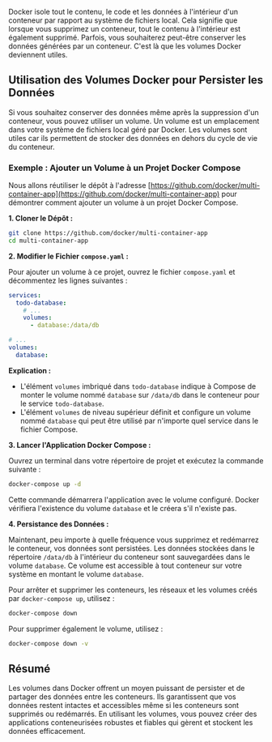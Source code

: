 Docker isole tout le contenu, le code et les données à l'intérieur d'un
conteneur par rapport au système de fichiers local. Cela signifie que lorsque
vous supprimez un conteneur, tout le contenu à l'intérieur est également
supprimé. Parfois, vous souhaiterez peut-être conserver les données générées par
un conteneur. C'est là que les volumes Docker deviennent utiles.

## Utilisation des Volumes Docker pour Persister les Données

Si vous souhaitez conserver des données même après la suppression d'un
conteneur, vous pouvez utiliser un volume. Un volume est un emplacement dans
votre système de fichiers local géré par Docker. Les volumes sont utiles car ils
permettent de stocker des données en dehors du cycle de vie du conteneur.

### Exemple : Ajouter un Volume à un Projet Docker Compose

Nous allons réutiliser le dépôt à l'adresse
[https://github.com/docker/multi-container-app](https://github.com/docker/multi-container-app)
pour démontrer comment ajouter un volume à un projet Docker Compose.

**1. Cloner le Dépôt :**

```bash
git clone https://github.com/docker/multi-container-app
cd multi-container-app
```

**2. Modifier le Fichier `compose.yaml` :**

Pour ajouter un volume à ce projet, ouvrez le fichier `compose.yaml` et
décommentez les lignes suivantes :

```yaml
services:
  todo-database:
    # ...
    volumes:
      - database:/data/db

# ...
volumes:
  database:
```

**Explication :**

- L'élément `volumes` imbriqué dans `todo-database` indique à Compose de monter
  le volume nommé `database` sur `/data/db` dans le conteneur pour le service
  `todo-database`.
- L'élément `volumes` de niveau supérieur définit et configure un volume nommé
  `database` qui peut être utilisé par n'importe quel service dans le fichier
  Compose.

**3. Lancer l'Application Docker Compose :**

Ouvrez un terminal dans votre répertoire de projet et exécutez la commande
suivante :

```bash
docker-compose up -d
```

Cette commande démarrera l'application avec le volume configuré. Docker
vérifiera l'existence du volume `database` et le créera s'il n'existe pas.

**4. Persistance des Données :**

Maintenant, peu importe à quelle fréquence vous supprimez et redémarrez le
conteneur, vos données sont persistées. Les données stockées dans le répertoire
`/data/db` à l'intérieur du conteneur sont sauvegardées dans le volume
`database`. Ce volume est accessible à tout conteneur sur votre système en
montant le volume `database`.

Pour arrêter et supprimer les conteneurs, les réseaux et les volumes créés par
`docker-compose up`, utilisez :

```bash
docker-compose down
```

Pour supprimer également le volume, utilisez :

```bash
docker-compose down -v
```

## Résumé

Les volumes dans Docker offrent un moyen puissant de persister et de partager
des données entre les conteneurs. Ils garantissent que vos données restent
intactes et accessibles même si les conteneurs sont supprimés ou redémarrés. En
utilisant les volumes, vous pouvez créer des applications conteneurisées
robustes et fiables qui gèrent et stockent les données efficacement.
